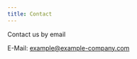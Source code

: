 ```yaml
---
title: Contact
---
```


Contact us by email

E-Mail: [example@example-company.com](mailto:example@example-company.com)